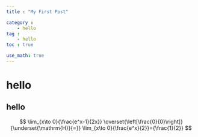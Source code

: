 ```yaml
---
title : "My First Post"

category :
    - hello
tag : 
    - hello
toc : true

use_math: true
---
```

# hello

## hello

$$
\lim_{x\to 0}{\frac{e^x-1}{2x}}
\overset{\left[\frac{0}{0}\right]}{\underset{\mathrm{H}}{=}}
\lim_{x\to 0}{\frac{e^x}{2}}={\frac{1}{2}}
$$